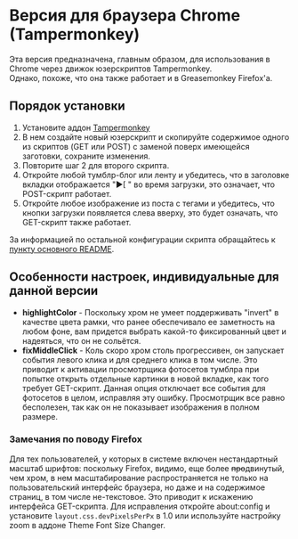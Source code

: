 # Версия для браузера Chrome (Tampermonkey)

Эта версия предназначена, главным образом, для использования в Chrome через движок юзерскриптов Tampermonkey.  
  Однако, похоже, что она также работает и в Greasemonkey Firefox'a.

## Порядок установки

1. Установите аддон [Tampermonkey](http://chrome.google.com/webstore/detail/tampermonkey/dhdgffkkebhmkfjojejmpbldmpobfkfo)
2. В нем создайте новый юзерскрипт и скопируйте содержимое одного из скриптов (GET или POST) с заменой поверх имеющейся заготовки, сохраните изменения.
3. Повторите шаг 2 для второго скрипта.
4. Откройте любой тумблр-блог или ленту и убедитесь, что в заголовке вкладки отображается "▶[ " во время загрузки, это означает, что POST-скрипт работает.  
5. Откройте любое изображение из поста с тегами и убедитесь, что кнопки загрузки появляется слева вверху, это будет означать, что GET-скрипт также работает.

За информацией по остальной конфигурации скрипта обращайтесь к [пункту основного README](https://github.com/Seedmanc/Tumblr-image-sorter/README.rus.md#usage).

## Особенности настроек, индивидуальные для данной версии

* **highlightColor** - Поскольку хром не умеет поддерживать "invert" в качестве цвета рамки, что ранее обеспечивало ее заметность на любом фоне, вам придется выбрать какой-то фиксированный цвет и надеяться, что он не сольётся.
* **fixMiddleClick** - Коль скоро хром столь прогрессивен, он запускает события левого клика и для среднего клика в том числе. Это приводит к активации просмотрщика фотосетов тумблра при попытке открыть отдельные картинки в новой вкладке, как того требует GET-скрипт. Данная опция отключает все события для фотосетов в целом, исправляя эту ошибку. Просмотрщик все равно бесполезен, так как он не показывает изображения в полном размере.

### Замечания по поводу Firefox
  
Для тех пользователей, у которых в системе включен нестандартный масштаб шрифтов: поскольку Firefox, видимо, еще более ~~про~~двинутый, чем хром, в нем масштабирование распространяется не только на пользовательский интерфейс браузера, но даже и на содержимое страниц, в том числе не-текстовое. Это приводит к искажению интерфейса GET-скрипта. Для исправления откройте about:config и установите  `layout.css.devPixelsPerPx` в 1.0 или используйте настройку zoom в аддоне Theme Font Size Changer. 
